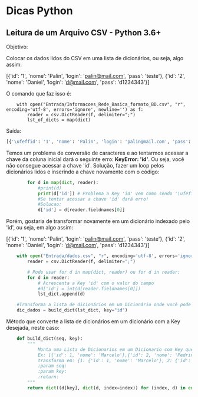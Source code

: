 # Dicas Python

## Leitura de um Arquivo CSV - Python 3.6+

Objetivo:

Colocar os dados lidos do CSV em uma lista de dicionários, ou seja, algo assim:

[{'id': '1', 'nome': 'Palin', 'login': 'palin@mail.com', 'pass': 'teste'}, {'id': '2', 'nome': 'Daniel', 'login': 'd@mail.com', 'pass': 'd1234343'}]

O comando que faz isso é:

```
    with open("Entrada/Informacoes_Rede_Basica_formato_BD.csv", "r", encoding='utf-8', errors='ignore', newline='') as f:
        reader = csv.DictReader(f, delimiter=";")
        lst_of_dicts = map(dict)
```

Saída:

```python
[{'\ufeffid': '1', 'nome': 'Palin', 'login': 'palin@mail.com', 'pass': 'teste'}, {'id': '2', 'nome': 'Daniel', 'login': 'd@mail.com', 'pass': 'd1234343'}]
```

Temos um problema de conversão de caracteres e ao tentarmos acessar a chave da coluna inicial dará o seguinte erro: **KeyError: 'id'**.
Ou seja, você não consegue acessar a chave 'id'. 
Solução, fazer um loop pelos dicionários lidos e inserindo a chave novamente com o código:

```python
        for d in map(dict, reader):
            #print(d)
            print(d['id']) # Problema a Key 'id' vem como sendo '\ufeffid'
            #Se tentar acessar a chave 'id' dará erro!
            #Solucao:
            d['id'] = d[reader.fieldnames[0]]
```


Porém, gostaria de transformar novamente em um dicionário indexado pelo 'id', ou seja, em algo assim:

[{'id': '1', 'nome': 'Palin', 'login': 'palin@mail.com', 'pass': 'teste'}, {'id': '2', 'nome': 'Daniel', 'login': 'd@mail.com', 'pass': 'd1234343'}]


```python
    with open("Entrada/dados.csv", "r", encoding='utf-8', errors='ignore', newline='') as f:
        reader = csv.DictReader(f, delimiter=";")

        # Pode usar for d in map(dict, reader) ou for d in reader:
        for d in reader:
            # Acrescenta a Key 'id' com o valor do campo
            #d['id'] = int(d[reader.fieldnames[0]])
            lst_dict.append(d)

    #Transforma a lista de dicionários em um Dicionário onde você pode buscar a linha pelo Key desejada, neste caso "id"
    dic_dados = build_dict(lst_dict, key="id")            
```

Método que converte a lista de dicionários em um dicionário com a Key desejada, neste caso:

```python
    def build_dict(seq, key):
        """
            Monta uma Lista de Dicionarios em um Dicionario com Key que você define
            Ex: [{'id': 1, 'nome': 'Marcelo'},{'id': 2, 'nome': 'Pedrinho'}]
            transforma em: {1: {'id': 1, 'nome': 'Marcelo'}, 2: {'id': 2, 'nome': 'Pedrinho'}}
            :param seq:
            :param key:
            :return:
        """
        return dict((d[key], dict(d, index=index)) for (index, d) in enumerate(seq))
```